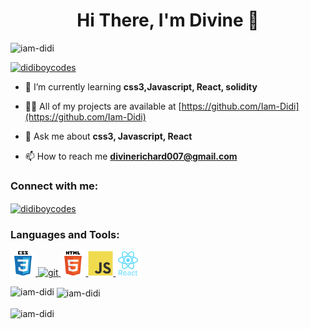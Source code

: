 <h1 align="center">Hi There, I'm Divine 👋</h1>
<p align="left"> <img src="https://komarev.com/ghpvc/?username=iam-didi&label=Profile%20views&color=0e75b6&style=flat" alt="iam-didi" /> </p>

<p align="left"> <a href="https://twitter.com/didiboycodes" target="blank"><img src="https://img.shields.io/twitter/follow/didiboycodes?logo=twitter&style=for-the-badge" alt="didiboycodes" /></a> </p>

- 🌱 I’m currently learning **css3,Javascript, React, solidity**

- 👨‍💻 All of my projects are available at [https://github.com/Iam-Didi](https://github.com/Iam-Didi)

- 💬 Ask me about **css3, Javascript, React**

- 📫 How to reach me **divinerichard007@gmail.com**

<h3 align="left">Connect with me:</h3>
<p align="left">
<a href="https://twitter.com/didiboycodes" target="blank"><img align="center" src="https://raw.githubusercontent.com/rahuldkjain/github-profile-readme-generator/master/src/images/icons/Social/twitter.svg" alt="didiboycodes" height="30" width="40" /></a>
</p>

<h3 align="left">Languages and Tools:</h3>
<p align="left"> <a href="https://www.w3schools.com/css/" target="_blank" rel="noreferrer"> <img src="https://raw.githubusercontent.com/devicons/devicon/master/icons/css3/css3-original-wordmark.svg" alt="css3" width="40" height="40"/> </a> <a href="https://git-scm.com/" target="_blank" rel="noreferrer"> <img src="https://www.vectorlogo.zone/logos/git-scm/git-scm-icon.svg" alt="git" width="40" height="40"/> </a> <a href="https://www.w3.org/html/" target="_blank" rel="noreferrer"> <img src="https://raw.githubusercontent.com/devicons/devicon/master/icons/html5/html5-original-wordmark.svg" alt="html5" width="40" height="40"/> </a> <a href="https://developer.mozilla.org/en-US/docs/Web/JavaScript" target="_blank" rel="noreferrer"> <img src="https://raw.githubusercontent.com/devicons/devicon/master/icons/javascript/javascript-original.svg" alt="javascript" width="40" height="40"/> </a> <a href="https://reactjs.org/" target="_blank" rel="noreferrer"> <img src="https://raw.githubusercontent.com/devicons/devicon/master/icons/react/react-original-wordmark.svg" alt="react" width="40" height="40"/> </a> </p>

<p><img align="left" src="https://github-readme-stats.vercel.app/api/top-langs?username=iam-didi&show_icons=true&locale=en&layout=compact" alt="iam-didi" /></p>

<p>&nbsp;<img align="center" src="https://github-readme-stats.vercel.app/api?username=iam-didi&show_icons=true&locale=en" alt="iam-didi" /></p>

<p><img align="center" src="https://github-readme-streak-stats.herokuapp.com/?user=iam-didi&" alt="iam-didi" /></p>


